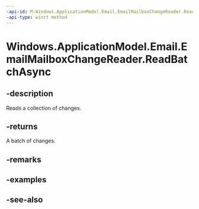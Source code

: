 ```yaml
---
-api-id: M:Windows.ApplicationModel.Email.EmailMailboxChangeReader.ReadBatchAsync
-api-type: winrt method
---
```


<!-- Method syntax
public Windows.Foundation.IAsyncOperation<Windows.Foundation.Collections.IVectorView<Windows.ApplicationModel.Email.EmailMailboxChange>> ReadBatchAsync()
-->

# Windows.ApplicationModel.Email.EmailMailboxChangeReader.ReadBatchAsync

## -description
Reads a collection of changes.

## -returns
A batch of changes.

## -remarks

## -examples

## -see-also
